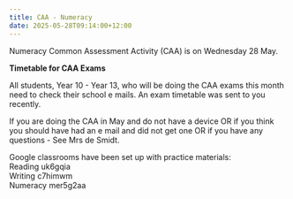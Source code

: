```yaml
---
title: CAA - Numeracy
date: 2025-05-28T09:14:00+12:00
---
```

Numeracy Common Assessment Activity (CAA) is on Wednesday 28 May.  

**Timetable for CAA Exams**

All students, Year 10 - Year 13, who will be doing the CAA exams this month need to check their school e mails. An exam timetable was sent to you recently.

If you are doing the CAA in May and do not have a device OR if you think you should have had an e mail and did not get one OR if you have any questions - See Mrs de Smidt.

Google classrooms have been set up with practice materials:  
Reading uk6gqia  
Writing c7himwm  
Numeracy mer5g2aa
